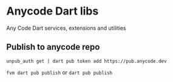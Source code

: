 # Anycode Dart libs

Any Code Dart services, extensions and utilities

## Publish to anycode repo

`unpub_auth get | dart pub token add https://pub.anycode.dev`

`fvm dart pub publish` or `dart pub publish`
